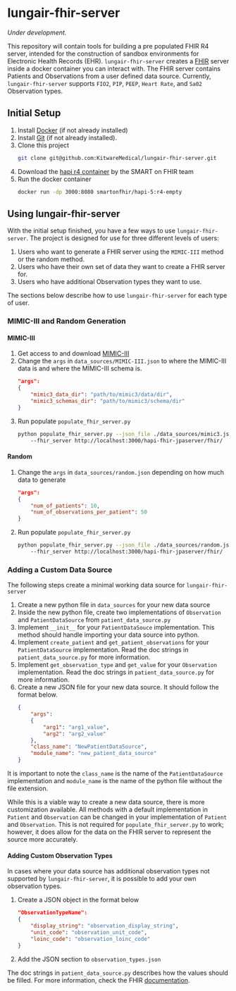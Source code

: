 # lungair-fhir-server

*Under development.*

This repository will contain tools for building a pre populated FHIR R4 server,
intended for the construction of sandbox environments for Electronic Health
Records (EHR). `lungair-fhir-server` creates a [FHIR](https://www.hl7.org/fhir/overview.html) server inside a
docker container you can interact with. The FHIR server contains Patients
and Observations from a user defined data source. Currently,
`lungair-fhir-server` supports `FIO2`, `PIP`, `PEEP`, `Heart Rate`, and
`Sa02` Observation types.

## Initial Setup
1. Install [Docker](https://store.docker.com/search?type=edition&offering=community) (if not already installed)
2. Install [Git](https://git-scm.com/downloads) (if not already installed).
3. Clone this project
    ```sh
    git clone git@github.com:KitwareMedical/lungair-fhir-server.git
    ```
4. Download the [hapi r4 container](https://hub.docker.com/layers/hapi-5/smartonfhir/hapi-5/r4-empty/images/sha256-42d138f85967cbcde9ed4f74d8cd57adf9f0b057e9c45ba6a8e1713d3f9e1cea?context=explore) by the SMART on FHIR team
5. Run the docker container
    ```sh
    docker run -dp 3000:8080 smartonfhir/hapi-5:r4-empty
    ```

## Using lungair-fhir-server

With the initial setup finished, you have a few ways to use
`lungair-fhir-server`.
The project is designed for use for three different levels of users:
1. Users who want to generate a FHIR server using the `MIMIC-III` method
or the random method.
2. Users who have their own set of data they want to create a FHIR server for.
3. Users who have additional Observation types they want to use.

The sections below describe how to use `lungair-fhir-server` for each type of user.


### MIMIC-III and Random Generation
#### MIMIC-III
1. Get access to and download [MIMIC-III](https://physionet.org/content/mimiciii/1.4/)
2. Change the `args` in `data_sources/MIMIC-III.json` to where the MIMIC-III
data is and where the MIMIC-III schema is.
    ```json
    "args":
    {
        "mimic3_data_dir": "path/to/mimic3/data/dir",
        "mimic3_schemas_dir": "path/to/mimic3/schema/dir"
    }
    ```
3. Run populate `populate_fhir_server.py`
    ```sh
    python populate_fhir_server.py --json_file ./data_sources/mimic3.json
    	--fhir_server http://localhost:3000/hapi-fhir-jpaserver/fhir/    
    ```
#### Random
1. Change the `args` in `data_sources/random.json` depending
on how much data to generate
    ```json
    "args":
    {
        "num_of_patients": 10,
        "num_of_observations_per_patient": 50
    }
    ```
2. Run populate `populate_fhir_server.py`
    ```sh
    python populate_fhir_server.py --json_file ./data_sources/random.json
    	--fhir_server http://localhost:3000/hapi-fhir-jpaserver/fhir/    
    ```

### Adding a Custom Data Source
The following steps create a minimal working data source for
`lungair-fhir-server`
1. Create a new python file in `data_sources` for your new data source
2. Inside the new python file, create two implementations of `Observation`
and `PatientDataSource` from `patient_data_source.py`
3. Implement `__init__` for your `PatientDataSouce` implementation.
This method should handle importing your data source into python.
4. Implement `create_patient` and `get_patient_observations` for
your `PatientDataSource` implementation. Read the doc strings in
`patient_data_source.py` for more information.
5. Implement `get_observation_type` and `get_value` for your
`Observation` implementation. Read the doc strings in
`patient_data_source.py` for more information.
6. Create a new JSON file for your new data source. It should follow
the format below.
    ```json
    {
        "args":
        {
            "arg1": "arg1_value",
            "arg2": "arg2_value"
        },
        "class_name": "NewPatientDataSource",
        "module_name": "new_patient_data_source"
    }
    ```
It is important to note the `class_name` is the name of the
`PatientDataSource` implementation and `module_name` is the
name of the python file without the file extension.

While this is a viable way to create a new data source, there is
more customization available. All methods with a default
implementation in `Patient` and `Observation` can be changed
in your implementation of `Patient` and `Observation`. This is
not required for `populate_fhir_server.py` to work; however,
it does allow for the data on the FHIR server to represent the
source more accurately.

#### Adding Custom Observation Types
In cases where your data source has additional observation types
not supported by `lungair-fhir-server`, it is possible to add
your own observation types.

1. Create a JSON object in the format below
    ```json
    "ObservationTypeName":
    {
        "display_string": "observation_display_string",
        "unit_code": "observation_unit_code",
        "loinc_code": "observation_loinc_code"
    }
    ```
2. Add the JSON section to `observation_types.json`

The doc strings in `patient_data_source.py` describes how the
values should be filled. For more information, check the FHIR
[documentation](https://www.hl7.org/fhir/observation.html).



